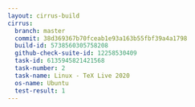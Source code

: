 ```yaml
---
layout: cirrus-build
cirrus:
  branch: master
  commit: 38d369367b70fceab1e93a163b55fbf39a4a1798
  build-id: 5738560305758208
  github-check-suite-id: 12258530409
  task-id: 6135945821421568
  task-number: 2
  task-name: Linux - TeX Live 2020
  os-name: Ubuntu
  test-result: 1
---
```

